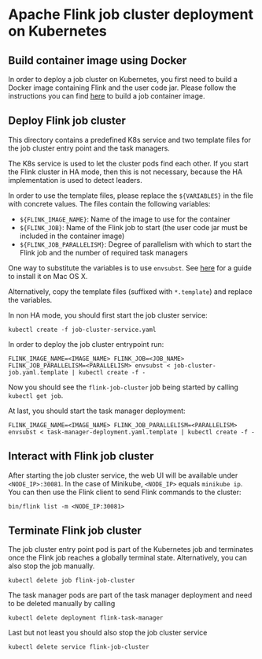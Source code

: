 # Apache Flink job cluster deployment on Kubernetes

## Build container image using Docker

In order to deploy a job cluster on Kubernetes, you first need to build a Docker image containing Flink and the user code jar.
Please follow the instructions you can find [here](../docker/README.md) to build a job container image.

## Deploy Flink job cluster

This directory contains a predefined K8s service and two template files for the job cluster entry point and the task managers.

The K8s service is used to let the cluster pods find each other. 
If you start the Flink cluster in HA mode, then this is not necessary, because the HA implementation is used to detect leaders.

In order to use the template files, please replace the `${VARIABLES}` in the file with concrete values.
The files contain the following variables:

- `${FLINK_IMAGE_NAME}`: Name of the image to use for the container
- `${FLINK_JOB}`: Name of the Flink job to start (the user code jar must be included in the container image)
- `${FLINK_JOB_PARALLELISM}`: Degree of parallelism with which to start the Flink job and the number of required task managers

One way to substitute the variables is to use `envsubst`.
See [here](https://stackoverflow.com/a/23622446/4815083) for a guide to install it on Mac OS X.

Alternatively, copy the template files (suffixed with `*.template`) and replace the variables.

In non HA mode, you should first start the job cluster service:

`kubectl create -f job-cluster-service.yaml`

In order to deploy the job cluster entrypoint run:

`FLINK_IMAGE_NAME=<IMAGE_NAME> FLINK_JOB=<JOB_NAME> FLINK_JOB_PARALLELISM=<PARALLELISM> envsubst < job-cluster-job.yaml.template | kubectl create -f -`

Now you should see the `flink-job-cluster` job being started by calling `kubectl get job`.

At last, you should start the task manager deployment:

`FLINK_IMAGE_NAME=<IMAGE_NAME> FLINK_JOB_PARALLELISM=<PARALLELISM> envsubst < task-manager-deployment.yaml.template | kubectl create -f -`

## Interact with Flink job cluster

After starting the job cluster service, the web UI will be available under `<NODE_IP>:30081`.
In the case of Minikube, `<NODE_IP>` equals `minikube ip`.
You can then use the Flink client to send Flink commands to the cluster:

`bin/flink list -m <NODE_IP:30081>`

## Terminate Flink job cluster

The job cluster entry point pod is part of the Kubernetes job and terminates once the Flink job reaches a globally terminal state.
Alternatively, you can also stop the job manually.

`kubectl delete job flink-job-cluster`

The task manager pods are part of the task manager deployment and need to be deleted manually by calling

`kubectl delete deployment flink-task-manager`

Last but not least you should also stop the job cluster service

`kubectl delete service flink-job-cluster`
